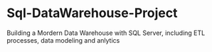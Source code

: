 # Sql-DataWarehouse-Project
Building a Mordern Data Warehouse with SQL Server, including ETL processes, data modeling and anlytics
